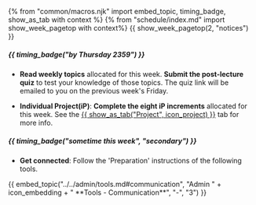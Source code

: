 {% from "common/macros.njk" import embed_topic, timing_badge, show_as_tab with context %}
{% from "schedule/index.md" import show_week_pagetop with context%}
{{ show_week_pagetop(2, "notices") }}

##### {{ timing_badge("by Thursday 2359") }}

* **Read weekly topics** allocated for this week. **Submit the post-lecture quiz** to test your knowledge of those topics. The quiz link will be emailed to you on the previous week's Friday.

* **Individual Project(iP)**: **Complete the eight iP increments** allocated for this week. See the [{{ show_as_tab("Project", icon_project) }}](project.html)&nbsp;tab for more info.

##### {{ timing_badge("sometime this week", "secondary") }}

* **Get connected**: Follow the 'Preparation' instructions of the following tools. 

<div class="indented-level3">
{{ embed_topic("../../admin/tools.md#communication", "Admin " + icon_embedding + " **Tools - Communication**", "-", "3") }}
</div>
